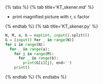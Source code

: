 {% tabs %}
{% tab title='KT_skener.md' %}

* print magnified picture with r, c factor

{% endtab %}
{% tab title='KT_skener.py' %}

```py
N, M, a, b = map(int, input().split())
G = [input() for _ in range(N)]
for i in range(N):
  for _ in range(a):
    for j in range(M):
      for _ in range(b):
        print(G[i][j], end='')
    print()
```

{% endtab %}
{% endtabs %}